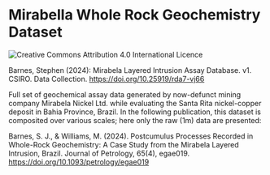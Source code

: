 # Mirabella Whole Rock Geochemistry Dataset

![Creative Commons Attribution 4.0 International Licence](https://i.creativecommons.org/l/by/4.0/88x31.png)

Barnes, Stephen (2024): Mirabela Layered Intrusion Assay Database. v1. CSIRO. Data Collection. 
https://doi.org/10.25919/rda7-vj66

Full set of geochemical assay data generated by now-defunct mining company Mirabela Nickel Ltd.
while evaluating the Santa Rita nickel-copper deposit in Bahia Province, Brazil. In the following
publication, this dataset is composited over various scales; here only the raw (1m) data 
are presented:

Barnes, S. J., & Williams, M. (2024). Postcumulus Processes Recorded in Whole-Rock Geochemistry: 
A Case Study from the Mirabela Layered Intrusion, Brazil. Journal of Petrology, 65(4), egae019. 
https://doi.org/10.1093/petrology/egae019

